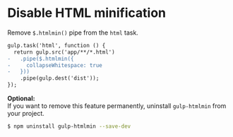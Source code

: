 # Disable HTML minification

Remove `$.htmlmin()` pipe from the `html` task.

```diff
gulp.task('html', function () {
  return gulp.src('app/**/*.html')
-   .pipe($.htmlmin({
-     collapseWhitespace: true
-   }))
    .pipe(gulp.dest('dist'));
});
```

**Optional:**  
If you want to remove this feature permanently, uninstall `gulp-htmlmin` from your project.

```sh
$ npm uninstall gulp-htmlmin --save-dev
```
